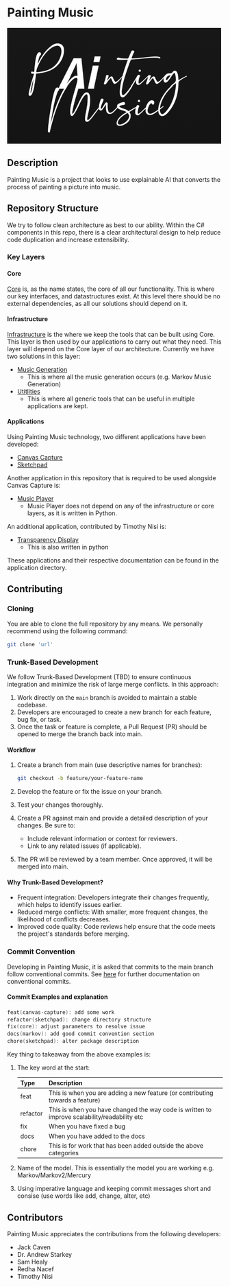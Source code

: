 # Painting Music

![PM Logo](docs/images/pm_logo.png)

## Description

Painting Music is a project that looks to use explainable AI that converts the process of painting a picture into music.

## Repository Structure

We try to follow clean architecture as best to our ability.  Within the C# components in this repo, there is a clear architectural design to help reduce code duplication and increase extensibility.

### Key Layers

#### Core

[Core](/src/Shared/Core/) is, as the name states, the core of all our functionality.  This is where our key interfaces, and datastructures exist.  At this level there should be no external dependencies, as all our solutions should depend on it.

#### Infrastructure

[Infrastructure](/src/Shared/Infrastructure/) is the where we keep the tools that can be built using Core.  This layer is then used by our applications to carry out what they need.  This layer will depend on the Core layer of our architecture. Currently we have two solutions in this layer:

- [Music Generation](/src/Shared/Infrastructure/MusicGeneration/)
  - This is where all the music generation occurs (e.g. Markov Music Generation)
- [Utitlities](/src/Shared/Infrastructure/Utilities/)
  - This is where all generic tools that can be useful in multiple applications are kept.

#### Applications

Using Painting Music technology, two different applications have been developed:

- [Canvas Capture](/src/Applications/CanvasCapture/)
- [Sketchpad](/src/Applications/SketchpadServer/)

Another application in this repository that is required to be used alongside Canvas Capture is:

- [Music Player](/src/Applications/MusicPlayer/)
  - Music Player does not depend on any of the infrastructure or core layers, as it is written in Python.

An additional application, contributed by Timothy Nisi is:

- [Transparency Display](/src/Applications/TransparencyDisplay/)
  - This is also written in python

These applications and their respective documentation can be found in the application directory.

## Contributing

### Cloning

You are able to clone the full repository by any means.  We personally recommend using the following command:

```bash
git clone 'url'
```

### Trunk-Based Development

We follow Trunk-Based Development (TBD) to ensure continuous integration and minimize the risk of large merge conflicts. In this approach:

1. Work directly on the `main` branch is avoided to maintain a stable codebase.
2. Developers are encouraged to create a new branch for each feature, bug fix, or task.
3. Once the task or feature is complete, a Pull Request (PR) should be opened to merge the branch back into main.

#### Workflow

1. Create a branch from main (use descriptive names for branches):

    ```bash
    git checkout -b feature/your-feature-name
    ```

2. Develop the feature or fix the issue on your branch.
3. Test your changes thoroughly.
4. Create a PR against main and provide a detailed description of your changes. Be sure to:
    - Include relevant information or context for reviewers.
    - Link to any related issues (if applicable).
5. The PR will be reviewed by a team member. Once approved, it will be merged into main.

#### Why Trunk-Based Development?

- Frequent integration: Developers integrate their changes frequently, which helps to identify issues earlier.
- Reduced merge conflicts: With smaller, more frequent changes, the likelihood of conflicts decreases.
- Improved code quality: Code reviews help ensure that the code meets the project's standards before merging.

### Commit Convention

Developing in Painting Music, it is asked that commits to the main branch follow conventional commits. See [here](https://gist.github.com/qoomon/5dfcdf8eec66a051ecd85625518cfd13) for further documentation on conventional commits.

#### Commit Examples and explanation

```powershell
feat(canvas-capture): add some work
refactor(sketchpad): change directory structure
fix(core): adjust parameters to resolve issue
docs(markov): add good commit convention section
chore(sketchpad): alter package description
```

Key thing to takeaway from the above examples is:

1. The key word at the start:

   | Type      | Description                                                                 |
   |-----------|-----------------------------------------------------------------------------|
   | feat      | This is when you are adding a new feature (or contributing towards a feature)|
   | refactor  | This is when you have changed the way code is written to improve scalability/readability etc |
   | fix       | When you have fixed a bug                                                   |
   | docs      | When you have added to the docs                                              |
   | chore     | This is for work that has been added outside the above categories            |
  
2. Name of the model.  This is essentially the model you are working e.g. Markov/Markov2/Mercury
3. Using imperative language and keeping commit messages short and consise (use words like add, change, alter, etc)

## Contributors

Painting Music appreciates the contributions from the following developers:

- Jack Caven
- Dr. Andrew Starkey
- Sam Healy
- Redha Nacef
- Timothy Nisi
